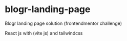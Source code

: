 # blogr-landing-page

Blogr landing page solution (frontendmentor challenge) 

React js with (vite js) and tailwindcss
